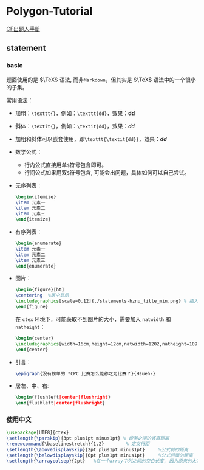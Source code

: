 # Polygon-Tutorial

[CF出题人手册](https://docs.google.com/document/d/e/2PACX-1vRhazTXxSdj7JEIC7dp-nOWcUFiY8bXi9lLju-k6vVMKf4IiBmweJoOAMI-ZEZxatXF08I9wMOQpMqC/pub)

## statement

### basic

题面使用的是 $\TeX$ 语法, 而非`Markdown`，但其实是 $\TeX$ 语法中的一个很小的子集。

常用语法：

- 加粗：`\texttt{}`，例如：`\texttt{dd}`，效果：**dd**
- 斜体：`\textit{}`，例如：`\textit{dd}`，效果：*dd*
- 加粗和斜体可以嵌套使用，即`\texttt{\textit{dd}}`，效果：***dd***
- 数学公式：
	- 行内公式直接用单`$`符号包含即可。
	- 行间公式如果用双`$`符号包含, 可能会出问题，具体如何可以自己尝试。
- 无序列表：
	```latex
	\begin{itemize}
	\item 元素一
	\item 元素二
	\item 元素三
	\end{itemize}
	```
- 有序列表：
	```latex
	\begin{enumerate}
	\item 元素一
	\item 元素二
	\item 元素三
	\end{enumerate}
	```
- 图片：
	```latex
	\begin{figure}[ht]
	\centering  %居中显示
	\includegraphics[scale=0.12]{./statements-hznu_title_min.png} % 插入图片
	\end{figure}
	```
	
	在 `ctex` 环境下，可能获取不到图片的大小，需要加入 `natwidth` 和 `natheight`：
	```latex
	\begin{center}
	\includegraphics[width=16cm,height=12cm,natwidth=1202,natheight=1090]{gen_code.png} % 插入图片
	\end{center}
	```
- 引言：
	```latex
	\epigraph{没有榜单的 *CPC 比赛怎么能称之为比赛？}{Hsueh-}
	```
- 居左、中、右:
	```latex
	\begin{flushleft|center|flushright}
	\end{flushleft|center|flushright}
	```

### 使用中文

```latex
\usepackage[UTF8]{ctex}
\setlength{\parskip}{3pt plus1pt minus1pt} % 段落之间的竖直距离
\renewcommand{\baselinestretch}{1.2}        % 定义行距
\setlength{\abovedisplayskip}{2pt plus1pt minus1pt}     %公式前的距离
\setlength{\belowdisplayskip}{6pt plus1pt minus1pt}     %公式后面的距离
\setlength{\arraycolsep}{2pt}   %在一个array中列之间的空白长度, 因为原来的太宽了
```

